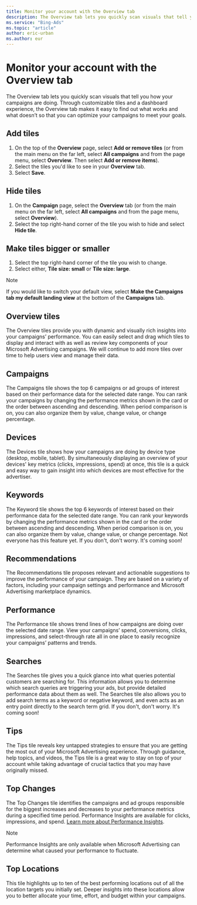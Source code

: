 ```yaml
---
title: Monitor your account with the Overview tab
description: The Overview tab lets you quickly scan visuals that tell you how your campaigns are doing.
ms.service: "Bing-Ads"
ms.topic: "article"
author: eric-urban
ms.author: eur
---
```


# Monitor your account with the Overview tab

The Overview tab lets you quickly scan visuals that tell you how your campaigns are doing. Through customizable tiles and a dashboard experience, the Overview tab makes it easy to find out what works and what doesn’t so that you can optimize your campaigns to meet your goals.

## Add tiles
1. On the top of the **Overview** page, select **Add or remove tiles** (or from the main menu on the far left, select **All campaigns** and from the page menu, select **Overview**. Then select **Add or remove items**).
1. Select the tiles you'd like to see in your **Overview** tab.
1. Select **Save**.

## Hide tiles
1. On the **Campaign** page, select the **Overview** tab (or from the main menu on the far left, select **All campaigns** and from the page menu, select **Overview**).
1. Select the top right-hand corner of the tile you wish to hide and select **Hide tile**.

## Make tiles bigger or smaller
1. Select the top right-hand corner of the tile you wish to change.
1. Select either, **Tile size: small** or **Tile size: large**.

> [!NOTE]
> If you would like to switch your default view, select **Make the Campaigns tab my default landing view** at the bottom of the **Campaigns** tab.

## Overview tiles

The Overview tiles provide you with dynamic and visually rich insights into your campaigns’ performance. You can easily select and drag which tiles to display and interact with as well as review key components of your Microsoft Advertising campaigns. We will continue to add more tiles over time to help users view and manage their data.

## Campaigns
The Campaigns tile shows the top 6 campaigns or ad groups of interest based on their performance data for the selected date range. You can rank your campaigns by changing the performance metrics shown in the card or the order between ascending and descending. When period comparison is on, you can also organize them by value, change value, or change percentage.
## Devices
The Devices tile shows how your campaigns are doing by device type (desktop, mobile, tablet). By simultaneously displaying an overview of your devices' key metrics (clicks, impressions, spend) at once, this tile is a quick and easy way to gain insight into which devices are most effective for the advertiser.
## Keywords
The Keyword tile shows the top 6 keywords of interest based on their performance data for the selected date range. You can rank your keywords by changing the performance metrics shown in the card or the order between ascending and descending. When period comparison is on, you can also organize them by value, change value, or change percentage. Not everyone has this feature yet. If you don't, don't worry. It's coming soon!
## Recommendations
The Recommendations tile proposes relevant and actionable suggestions to improve the performance of your campaign. They are based on a variety of factors, including your campaign settings and performance and Microsoft Advertising marketplace dynamics.
## Performance
The Performance tile shows trend lines of how campaigns are doing over the selected date range. View your campaigns’ spend, conversions, clicks, impressions, and select-through rate all in one place to easily recognize your campaigns’ patterns and trends.
## Searches
The Searches tile gives you a quick glance into what queries potential customers are searching for. This information allows you to determine which search queries are triggering your ads, but provide detailed performance data about them as well. The Searches tile also allows you to add search terms as a keyword or negative keyword, and even acts as an entry point directly to the search term grid. If you don't, don't worry. It's coming soon!
## Tips
The Tips tile reveals key untapped strategies to ensure that you are getting the most out of your Microsoft Advertising experience. Through guidance, help topics, and videos, the Tips tile is a great way to stay on top of your account while taking advantage of crucial tactics that you may have originally missed.
## Top Changes
The Top Changes tile identifies the campaigns and ad groups responsible for the biggest increases and decreases to your performance metrics during a specified time period. Performance Insights are available for clicks, impressions, and spend. [Learn more about Performance Insights](./hlp_BA_CONC_PerformanceInsights.md).
> [!NOTE]
> Performance Insights are only available when Microsoft Advertising can determine what caused your performance to fluctuate.

## Top Locations
This tile highlights up to ten of the best performing locations out of all the location targets you initially set. Deeper insights into these locations allow you to better allocate your time, effort, and budget within your campaigns.


